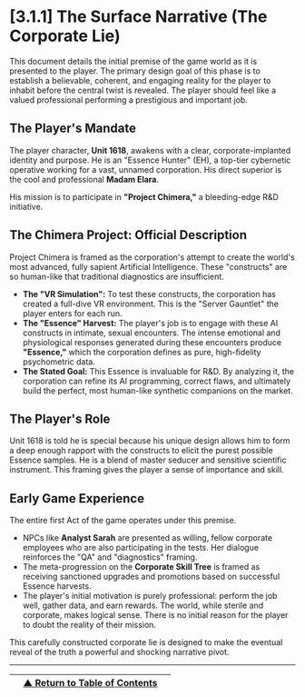 <!-- Filename: LDD/[3] Narrative & World/[3.1] Story Synopsis - 'The VR Deception'/3.1.1 The Surface Narrative (The Corporate Lie).md -->

# [3.1.1] The Surface Narrative (The Corporate Lie)

This document details the initial premise of the game world as it is presented to the player. The primary design goal of this phase is to establish a believable, coherent, and engaging reality for the player to inhabit before the central twist is revealed. The player should feel like a valued professional performing a prestigious and important job.

## The Player's Mandate
The player character, **Unit 1618**, awakens with a clear, corporate-implanted identity and purpose. He is an "Essence Hunter" (EH), a top-tier cybernetic operative working for a vast, unnamed corporation. His direct superior is the cool and professional **Madam Elara**.

His mission is to participate in **"Project Chimera,"** a bleeding-edge R&D initiative.

## The Chimera Project: Official Description
Project Chimera is framed as the corporation's attempt to create the world's most advanced, fully sapient Artificial Intelligence. These "constructs" are so human-like that traditional diagnostics are insufficient.

*   **The "VR Simulation":** To test these constructs, the corporation has created a full-dive VR environment. This is the "Server Gauntlet" the player enters for each run.
*   **The "Essence" Harvest:** The player's job is to engage with these AI constructs in intimate, sexual encounters. The intense emotional and physiological responses generated during these encounters produce **"Essence,"** which the corporation defines as pure, high-fidelity psychometric data.
*   **The Stated Goal:** This Essence is invaluable for R&D. By analyzing it, the corporation can refine its AI programming, correct flaws, and ultimately build the perfect, most human-like synthetic companions on the market.

## The Player's Role
Unit 1618 is told he is special because his unique design allows him to form a deep enough rapport with the constructs to elicit the purest possible Essence samples. He is a blend of master seducer and sensitive scientific instrument. This framing gives the player a sense of importance and skill.

## Early Game Experience
The entire first Act of the game operates under this premise.
*   NPCs like **Analyst Sarah** are presented as willing, fellow corporate employees who are also participating in the tests. Her dialogue reinforces the "QA" and "diagnostics" framing.
*   The meta-progression on the **Corporate Skill Tree** is framed as receiving sanctioned upgrades and promotions based on successful Essence harvests.
*   The player's initial motivation is purely professional: perform the job well, gather data, and earn rewards. The world, while sterile and corporate, makes logical sense. There is no initial reason for the player to doubt the reality of their mission.

This carefully constructed corporate lie is designed to make the eventual reveal of the truth a powerful and shocking narrative pivot.

---
| | [▲ Return to Table of Contents](../../README.md) | |
| :--- | :---: | ---: |